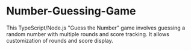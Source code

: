 # Number-Guessing-Game
 This TypeScript/Node.js "Guess the Number" game involves guessing a random number with multiple rounds and score tracking. It allows customization of rounds and score display.
